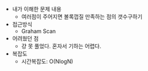 - 내가 이해한 문제 내용
	- 여러점이 주어지면 볼록껍질 만족하는 점의 갯수구하기
- 접근방식 
	-  Graham Scan
- 어려웠던 점
	- 걍 못 풀었다. 혼자서 기하는 어렵다.
- 복잡도
	- 시간복잡도: O(NlogN)
